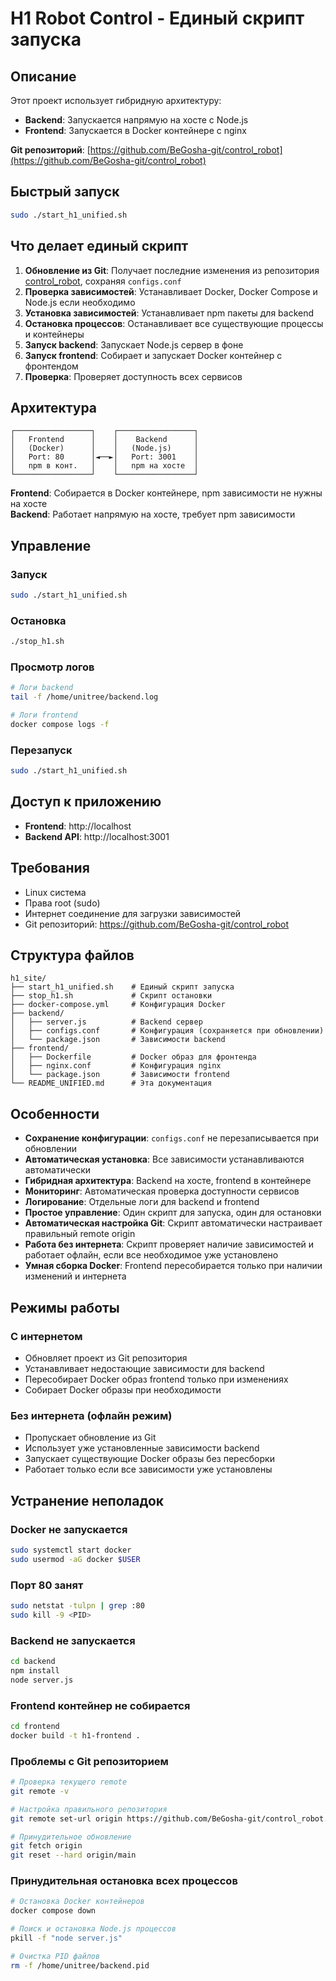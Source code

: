 # H1 Robot Control - Единый скрипт запуска

## Описание

Этот проект использует гибридную архитектуру:
- **Backend**: Запускается напрямую на хосте с Node.js
- **Frontend**: Запускается в Docker контейнере с nginx

**Git репозиторий**: [https://github.com/BeGosha-git/control_robot](https://github.com/BeGosha-git/control_robot)

## Быстрый запуск

```bash
sudo ./start_h1_unified.sh
```

## Что делает единый скрипт

1. **Обновление из Git**: Получает последние изменения из репозитория [control_robot](https://github.com/BeGosha-git/control_robot), сохраняя `configs.conf`
2. **Проверка зависимостей**: Устанавливает Docker, Docker Compose и Node.js если необходимо
3. **Установка зависимостей**: Устанавливает npm пакеты для backend
4. **Остановка процессов**: Останавливает все существующие процессы и контейнеры
5. **Запуск backend**: Запускает Node.js сервер в фоне
6. **Запуск frontend**: Собирает и запускает Docker контейнер с фронтендом
7. **Проверка**: Проверяет доступность всех сервисов

## Архитектура

```
┌─────────────────┐    ┌─────────────────┐
│   Frontend      │    │    Backend      │
│   (Docker)      │    │   (Node.js)     │
│   Port: 80      │◄──►│   Port: 3001    │
│   npm в конт.   │    │   npm на хосте  │
└─────────────────┘    └─────────────────┘
```

**Frontend**: Собирается в Docker контейнере, npm зависимости не нужны на хосте  
**Backend**: Работает напрямую на хосте, требует npm зависимости

## Управление

### Запуск
```bash
sudo ./start_h1_unified.sh
```

### Остановка
```bash
./stop_h1.sh
```

### Просмотр логов
```bash
# Логи backend
tail -f /home/unitree/backend.log

# Логи frontend
docker compose logs -f
```

### Перезапуск
```bash
sudo ./start_h1_unified.sh
```

## Доступ к приложению

- **Frontend**: http://localhost
- **Backend API**: http://localhost:3001

## Требования

- Linux система
- Права root (sudo)
- Интернет соединение для загрузки зависимостей
- Git репозиторий: https://github.com/BeGosha-git/control_robot

## Структура файлов

```
h1_site/
├── start_h1_unified.sh    # Единый скрипт запуска
├── stop_h1.sh             # Скрипт остановки
├── docker-compose.yml     # Конфигурация Docker
├── backend/
│   ├── server.js          # Backend сервер
│   ├── configs.conf       # Конфигурация (сохраняется при обновлении)
│   └── package.json       # Зависимости backend
├── frontend/
│   ├── Dockerfile         # Docker образ для фронтенда
│   ├── nginx.conf         # Конфигурация nginx
│   └── package.json       # Зависимости frontend
└── README_UNIFIED.md      # Эта документация
```

## Особенности

- **Сохранение конфигурации**: `configs.conf` не перезаписывается при обновлении
- **Автоматическая установка**: Все зависимости устанавливаются автоматически
- **Гибридная архитектура**: Backend на хосте, frontend в контейнере
- **Мониторинг**: Автоматическая проверка доступности сервисов
- **Логирование**: Отдельные логи для backend и frontend
- **Простое управление**: Один скрипт для запуска, один для остановки
- **Автоматическая настройка Git**: Скрипт автоматически настраивает правильный remote origin
- **Работа без интернета**: Скрипт проверяет наличие зависимостей и работает офлайн, если все необходимое уже установлено
- **Умная сборка Docker**: Frontend пересобирается только при наличии изменений и интернета

## Режимы работы

### С интернетом
- Обновляет проект из Git репозитория
- Устанавливает недостающие зависимости для backend
- Пересобирает Docker образ frontend только при изменениях
- Собирает Docker образы при необходимости

### Без интернета (офлайн режим)
- Пропускает обновление из Git
- Использует уже установленные зависимости backend
- Запускает существующие Docker образы без пересборки
- Работает только если все зависимости уже установлены

## Устранение неполадок

### Docker не запускается
```bash
sudo systemctl start docker
sudo usermod -aG docker $USER
```

### Порт 80 занят
```bash
sudo netstat -tulpn | grep :80
sudo kill -9 <PID>
```

### Backend не запускается
```bash
cd backend
npm install
node server.js
```

### Frontend контейнер не собирается
```bash
cd frontend
docker build -t h1-frontend .
```

### Проблемы с Git репозиторием
```bash
# Проверка текущего remote
git remote -v

# Настройка правильного репозитория
git remote set-url origin https://github.com/BeGosha-git/control_robot.git

# Принудительное обновление
git fetch origin
git reset --hard origin/main
```

### Принудительная остановка всех процессов
```bash
# Остановка Docker контейнеров
docker compose down

# Поиск и остановка Node.js процессов
pkill -f "node server.js"

# Очистка PID файлов
rm -f /home/unitree/backend.pid
``` 